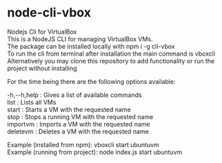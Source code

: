 # node-cli-vbox
Nodejs Cli for VirtualBox  
This is a NodeJS CLI for managing VirtualBox VMs.  
The package can be installed locally with npm i -g cli-vbox  
To run the cli from terminal after installation the main command is vboxcli  
Alternatively you may clone this repository to add functionality or run the project without installing  

For the time being there are the following options available:  

-h,--h,help : Gives a list of available commands  
list : Lists all VMs  
start <name>: Starts a VM with the requested name  
stop <name>: Stops a running VM with the requested name   
importvm <name>: Imports a VM with the requested name  
deletevm <name>: Deletes a VM with the requested name  
  
Example (installed from npm): vboxcli start ubuntuvm  
Example (running from project): node index.js start ubuntuvm  
